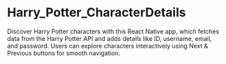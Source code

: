 # Harry_Potter_CharacterDetails
Discover Harry Potter characters with this React Native app, which fetches data from the Harry Potter API and adds details like ID, username, email, and password. Users can explore characters interactively using Next &amp; Previous buttons for smooth navigation. 
